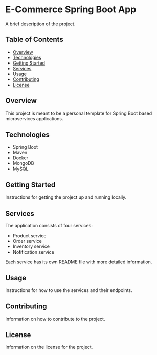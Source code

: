 # E-Commerce Spring Boot App

A brief description of the project.

## Table of Contents

- [Overview](#overview)
- [Technologies](#technologies)
- [Getting Started](#getting-started)
- [Services](#services)
- [Usage](#usage)
- [Contributing](#contributing)
- [License](#license)

## Overview

This project is meant to be a personal template for Spring Boot based microservices applications.

## Technologies

- Spring Boot
- Maven
- Docker
- MongoDB
- MySQL

## Getting Started

Instructions for getting the project up and running locally.

## Services

The application consists of four services:

- Product service
- Order service
- Inventory service
- Notification service

Each service has its own README file with more detailed information.

## Usage

Instructions for how to use the services and their endpoints.

## Contributing

Information on how to contribute to the project.

## License

Information on the license for the project.
